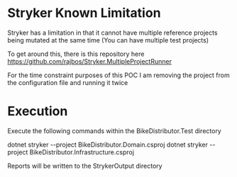 # Stryker Known Limitation

Stryker has a limitation in that it cannot have multiple reference projects being mutated at the same time
(You can have multiple test projects)

To get around this, there is this repository here
https://github.com/rajbos/Stryker.MultipleProjectRunner

For the time constraint purposes of this POC I am removing the project from the configuration file and running it twice


# Execution

Execute the following commands within the BikeDistributor.Test directory

dotnet stryker --project BikeDistributor.Domain.csproj
dotnet stryker --project BikeDistributor.Infrastructure.csproj

Reports will be written to the StrykerOutput directory